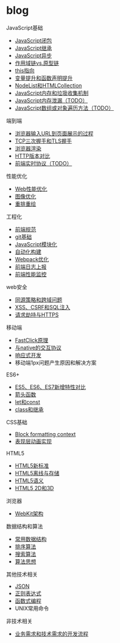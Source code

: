 # blog

JavaScript基础

* [JavaScript闭包](articles/JavaScript基础/JavaScript闭包.md)
* [JavaScript继承](articles/JavaScript基础/JavaScript继承.md)
* [JavaScript异步](articles/JavaScript基础/JavaScript异步.md)
* [作用域链vs.原型链](articles/JavaScript基础/作用域链vs.原型链.md)
* [this指向](articles/JavaScript基础/this指向.md)
* [变量提升和函数声明提升](articles/JavaScript基础/变量提升和函数声明提升.md)
* [NodeList和HTMLCollection](articles/JavaScript基础/NodeList和HTMLCollection.md)
* [JavaScript内存和垃圾收集机制](articles/JavaScript基础/JavaScript内存和垃圾收集机制.md)
* [JavaScript内存泄漏（TODO）](articles/JavaScript基础/JavaScript内存泄漏.md)
* [JavaScript数组或对象遍历方法（TODO）](articles/JavaScript基础/JavaScript数组或对象遍历方法.md)

端到端

* [浏览器输入URL到页面展示的过程](articles/端到端/浏览器输入URL到页面展示的过程.md)
* [TCP三次握手和TLS握手](articles/端到端/TCP三次握手和TLS握手.md)
* [浏览器渲染](articles/端到端/浏览器渲染.md)
* [HTTP版本对比](articles/端到端/HTTP版本对比.md)
* [前端实时协议（TODO）](articles/端到端/前端实时协议.md)

性能优化

* [Web性能优化](articles/性能优化/Web性能优化.md)
* [图像优化](articles/性能优化/图像优化.md)
* [重排重绘](articles/性能优化/重排重绘.md)

工程化

* [前端规范](articles/技术相关/前端规范.md)
* [git基础](articles/技术相关/git基础.md)
* [JavaScript模块化](articles/JavaScript基础/JavaScript模块化.md)
* [自动化构建](articles/技术相关/自动化构建.md)
* [Webpack优化](articles/工程化/Webpack优化.md)
* [前端日志上报](articles/工程化/前端日志上报.md)
* [前端性能监控](articles/工程化/前端性能监控.md)

web安全

* [同源策略和跨域问题](articles/web安全/同源策略和跨域问题.md)
* [XSS、CSRF和SQL注入](articles/web安全/XSS、CSRF和SQL注入.md)
* [请求劫持与HTTPS](articles/web安全/请求劫持与HTTPS.md)

移动端

* [FastClick原理](articles/移动端/FastClick原理.md)
* [与native的交互协议](articles/移动端/与native的交互协议.md)
* [响应式开发](articles/移动端/响应式开发.md)
* 移动端1px问题产生原因和解决方案

ES6+

* [ES5、ES6、ES7新增特性对比](articles/ES6+/ES5、ES6、ES7新增特性对比.md)
* [箭头函数](articles/ES6+/箭头函数.md)
* [let和const](articles/ES6+/let和const.md)
* [class和继承](articles/ES6+/class和继承.md)

CSS基础

* [Block formatting context](articles/CSS基础/Block-formatting-content.md)
* [表现层动画实现](articles/CSS基础/表现层动画实现.md)

HTML5

* [HTML5新标准](articles/HTML5/HTML5新标准.md)
* [HTML5离线与存储](articles/HTML5/HTML5离线与存储.md)
* [HTML5语义](articles/HTML5/HTML5语义.md)
* [HTML5 2D和3D](articles/HTML5/HTML52D和3D.md)

浏览器

* [WebKit架构](articles/浏览器/WebKit架构.md)

数据结构和算法

* [常用数据结构](articles/数据结构和算法/常用数据结构.md)
* [排序算法](articles/数据结构和算法/排序算法.md)
* [搜索算法](articles/数据结构和算法/搜索算法.md)
* [算法思想](articles/数据结构和算法/算法思想.md)

其他技术相关

* [JSON](articles/技术相关/JSON.md)
* [正则表达式](articles/技术相关/正则表达式.md)
* [函数式编程](articles/技术相关/函数式编程.md)
* UNIX常用命令

非技术相关

* [业务需求和技术需求的开发流程](articles/非技术相关/业务需求和技术需求的开发流程.md)